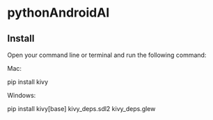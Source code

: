 # pythonAndroidAI

## Install 

Open your command line or terminal and run the following command:

Mac:

pip install kivy

Windows:

pip install kivy[base] kivy_deps.sdl2 kivy_deps.glew
